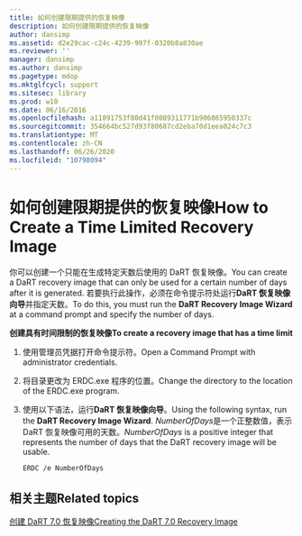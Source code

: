 ```yaml
---
title: 如何创建限期提供的恢复映像
description: 如何创建限期提供的恢复映像
author: dansimp
ms.assetid: d2e29cac-c24c-4239-997f-0320b8a830ae
ms.reviewer: ''
manager: dansimp
ms.author: dansimp
ms.pagetype: mdop
ms.mktglfcycl: support
ms.sitesec: library
ms.prod: w10
ms.date: 06/16/2016
ms.openlocfilehash: a11891753f80d41f0089311771b906865950337c
ms.sourcegitcommit: 354664bc527d93f80687cd2eba70d1eea024c7c3
ms.translationtype: MT
ms.contentlocale: zh-CN
ms.lasthandoff: 06/26/2020
ms.locfileid: "10798094"
---
```

# <span data-ttu-id="c86bb-103">如何创建限期提供的恢复映像</span><span class="sxs-lookup"><span data-stu-id="c86bb-103">How to Create a Time Limited Recovery Image</span></span>


<span data-ttu-id="c86bb-104">你可以创建一个只能在生成特定天数后使用的 DaRT 恢复映像。</span><span class="sxs-lookup"><span data-stu-id="c86bb-104">You can create a DaRT recovery image that can only be used for a certain number of days after it is generated.</span></span> <span data-ttu-id="c86bb-105">若要执行此操作，必须在命令提示符处运行**DaRT 恢复映像向导**并指定天数。</span><span class="sxs-lookup"><span data-stu-id="c86bb-105">To do this, you must run the **DaRT Recovery Image Wizard** at a command prompt and specify the number of days.</span></span>

**<span data-ttu-id="c86bb-106">创建具有时间限制的恢复映像</span><span class="sxs-lookup"><span data-stu-id="c86bb-106">To create a recovery image that has a time limit</span></span>**

1.  <span data-ttu-id="c86bb-107">使用管理员凭据打开命令提示符。</span><span class="sxs-lookup"><span data-stu-id="c86bb-107">Open a Command Prompt with administrator credentials.</span></span>

2.  <span data-ttu-id="c86bb-108">将目录更改为 ERDC.exe 程序的位置。</span><span class="sxs-lookup"><span data-stu-id="c86bb-108">Change the directory to the location of the ERDC.exe program.</span></span>

3.  <span data-ttu-id="c86bb-109">使用以下语法，运行**DaRT 恢复映像向导**。</span><span class="sxs-lookup"><span data-stu-id="c86bb-109">Using the following syntax, run the **DaRT Recovery Image Wizard**.</span></span> <span data-ttu-id="c86bb-110">*NumberOfDays*是一个正整数值，表示 DaRT 恢复映像可用的天数。</span><span class="sxs-lookup"><span data-stu-id="c86bb-110">*NumberOfDays* is a positive integer that represents the number of days that the DaRT recovery image will be usable.</span></span>

    ``` syntax
    ERDC /e NumberOfDays
    ```

## <span data-ttu-id="c86bb-111">相关主题</span><span class="sxs-lookup"><span data-stu-id="c86bb-111">Related topics</span></span>


[<span data-ttu-id="c86bb-112">创建 DaRT 7.0 恢复映像</span><span class="sxs-lookup"><span data-stu-id="c86bb-112">Creating the DaRT 7.0 Recovery Image</span></span>](creating-the-dart-70-recovery-image-dart-7.md)

 

 





